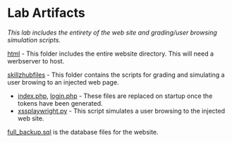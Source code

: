 # Lab Artifacts

*_This lab includes the entirety of the web site and grading/user browsing simulation scripts._*

[html](./html/) - This folder includes the entire website directory. This will need a werbserver to host.

[skillzhubfiles](./skillzhubfiles/) - This folder contains the scripts for grading and simulating a user browing to an injected web page.
 - [index.php](./skillzhubfiles/index.php), [login.php](./skillzhubfiles/login.php) - These files are replaced on startup once the tokens have been generated.
 - [xssplaywright.py](./skillzhubfiles/xssplaywright.py) - This script simulates a user browsing to the injected web site.

[full_backup.sql](full_backup.sql) is the database files for the website.